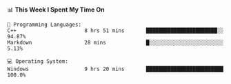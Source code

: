 
<!--START_SECTION:waka-->
📊 **This Week I Spent My Time On** 

```text
💬 Programming Languages: 
C++                      8 hrs 51 mins       ███████████████████████░░   94.87% 
Markdown                 28 mins             █░░░░░░░░░░░░░░░░░░░░░░░░   5.13%

💻 Operating System: 
Windows                  9 hrs 20 mins       █████████████████████████   100.0%

```


<!--END_SECTION:waka-->
